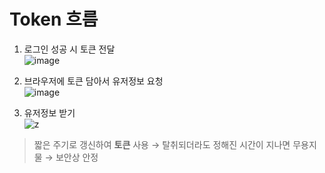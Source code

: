 # Token 흐름   
1. 로그인 성공 시 토큰 전달   
![image](https://user-images.githubusercontent.com/72757829/105633149-57721180-5e9a-11eb-80c9-41ac113996ce.png)    

2. 브라우저에 토큰 담아서 유저정보 요청   
![image](https://user-images.githubusercontent.com/72757829/105633153-5ccf5c00-5e9a-11eb-9e2a-787b98364103.png)    

3. 유저정보 받기   
![z](https://user-images.githubusercontent.com/72757829/105633207-97d18f80-5e9a-11eb-84c5-54721ef3389d.PNG)

> 짧은 주기로 갱신하여 __토큰__ 사용 → 탈취되더라도 정해진 시간이 지나면 무용지물 → 보안상 안정
